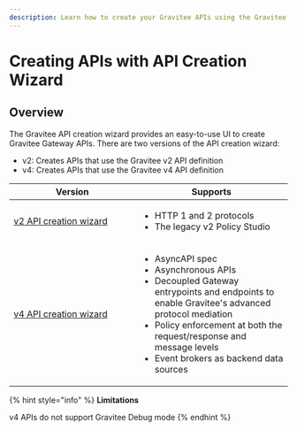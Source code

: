 ```yaml
---
description: Learn how to create your Gravitee APIs using the Gravitee API creation wizard
---
```


# Creating APIs with API Creation Wizard

## Overview

The Gravitee API creation wizard provides an easy-to-use UI to create Gravitee Gateway APIs. There are two versions of the API creation wizard:

* v2: Creates APIs that use the Gravitee v2 API definition
* v4: Creates APIs that use the Gravitee v4 API definition

<table><thead><tr><th width="212">Version</th><th>Supports</th></tr></thead><tbody><tr><td><a href="v2-api-creation-wizard.md">v2 API creation wizard</a></td><td><ul><li>HTTP 1 and 2 protocols</li><li>The legacy v2 Policy Studio</li></ul></td></tr><tr><td><a href="v4-api-creation-wizard.md">v4 API creation wizard</a></td><td><ul><li>AsyncAPI spec</li><li>Asynchronous APIs</li><li>Decoupled Gateway entrypoints and endpoints to enable Gravitee's advanced protocol mediation</li><li>Policy enforcement at both the request/response and message levels</li><li>Event brokers as backend data sources</li></ul></td></tr></tbody></table>

{% hint style="info" %}
**Limitations**

v4 APIs do not support Gravitee Debug mode
{% endhint %}
